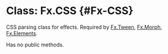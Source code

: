 Class: Fx.CSS {#Fx-CSS}
=======================

CSS parsing class for effects. Required by [Fx.Tween][], [Fx.Morph][], [Fx.Elements][].

Has no public methods.



[Fx.Tween]: /core/Fx/Fx.Tween
[Fx.Morph]: /core/Fx/Fx.Morph
[Fx.Elements]: /more/Fx/Fx.Elements